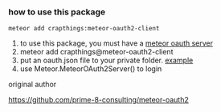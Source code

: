 ### how to use this package

```
meteor add crapthings:meteor-oauth2-client
```

1. to use this package, you must have a [meteor oauth server](https://github.com/crapthings/meteor-oauth2-server)
2. meteor add crapthings@meteor-oauth2-client
3. put an oauth.json file to your private folder. [example](https://github.com/crapthings/meteor-oauth2-client-example/blob/master/private/oauth.json)
4. use Meteor.MeteorOAuth2Server() to login

original author

https://github.com/prime-8-consulting/meteor-oauth2
